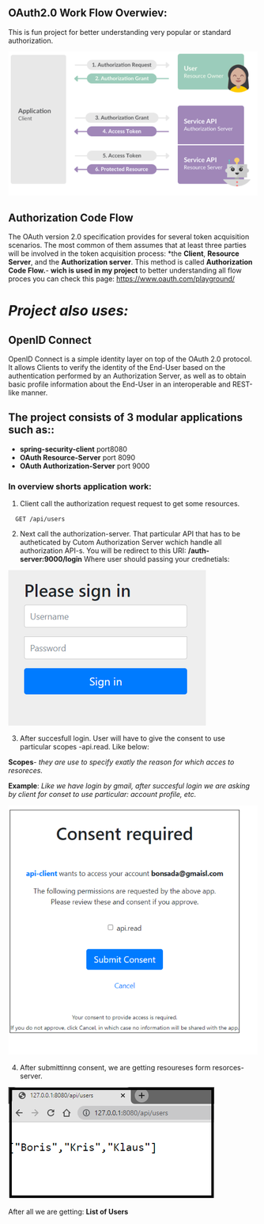## OAuth2.0 Work Flow Overwiev:
This is fun project for better understanding very popular or standard authorization.
<center><img src="images/normal.PNG"></center>

## Authorization Code Flow
The OAuth version 2.0 specification provides for several token acquisition scenarios. The most common of them assumes that at least three parties will be involved in the token acquisition process: *the **Client**, **Resource Server**, and the **Authorization server**. This method is called **Authorization Code Flow.**- **wich is used in my project** to better understanding all flow proces you can check this page: https://www.oauth.com/playground/

# *Project also uses:*
## OpenID Connect
OpenID Connect is a simple identity layer on top of the OAuth 2.0 protocol. It allows Clients to verify the identity of the End-User based on the authentication performed by an Authorization Server, as well as to obtain basic profile information about the End-User in an interoperable and REST-like manner.
## The project consists of 3 modular applications such as::
- **spring-security-client** port8080
- **OAuth Resource-Server**   port 8090
- **OAuth Authorization-Server** port 9000

### In overview shorts application work:
1. Client call the authorization request request to get some resources.
```http
  GET /api/users
```
2. Next call the authorization-server. That particular API that has to be autheticated by Cutom Authorization Server wchich handle all authorization API-s. You will be redirect to this URI:
**/auth-server:9000/login** Where user should passing your crednetials:


<img src="images/3.PNG">

3. After succesfull login. User will have to give the consent to use particular scopes -api.read. Like below:

**Scopes**- *they are use to specify exatly the reason for which acces to resoreces.*

**Example**: *Like we have login by gmail, after succesful login we are asking by client for conset to use particular: account profile, etc.*   


<img src="images/udzielenie_zgody.PNG">

4. After submittinng consent, we are getting resoureses form resorces-server.


<img src="images/getResources.PNG">


After all we are getting: **List of Users** 




<!-- ![alt text](images/getResources.PNG "Tittle") -->



